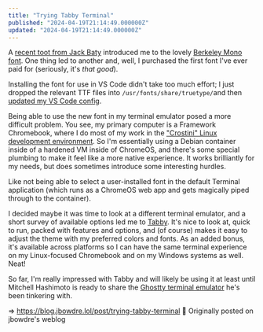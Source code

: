 ```yaml
---
title: "Trying Tabby Terminal"
published: "2024-04-19T21:14:49.000000Z"
updated: "2024-04-19T21:14:49.000000Z"
---
```


A [recent toot from Jack Baty](https://social.lol/@jbaty/112291598276004307) introduced me to the lovely [Berkeley Mono font](https://berkeleygraphics.com/typefaces/berkeley-mono/). One thing led to another and, well, I purchased the first font I've ever paid for (seriously, it's *that good*).

Installing the font for use in VS Code didn't take too much effort; I just dropped the relevant TTF files into `/usr/fonts/share/truetype/`and then [updated my VS Code config](https://github.com/jbowdre/dotfiles/commit/9d7db36307522c114d6e6f0ef32720b7935fb983).

Being able to use the new font in my terminal emulator posed a more difficult problem. You see, my primary computer is a Framework Chromebook, where I do most of my work in the ["Crostini" Linux development environment](https://chromeos.dev/en/linux). So I'm essentially using a Debian container inside of a hardened VM inside of ChromeOS, and there's some special plumbing to make it feel like a more native experience. It works brilliantly for my needs, but does sometimes introduce some interesting hurdles.

Like not being able to select a user-installed font in the default Terminal application (which runs as a ChromeOS web app and gets magically piped through to the container).

I decided maybe it was time to look at a different terminal emulator, and a short survey of available options led me to [Tabby](https://tabby.sh/). It's nice to look at, quick to run, packed with features and options, and (of course) makes it easy to adjust the theme with my preferred colors and fonts. As an added bonus, it's available across platforms so I can have the same terminal experience on my Linux-focused Chromebook and on my Windows systems as well. Neat!

So far, I'm really impressed with Tabby and will likely be using it at least until Mitchell Hashimoto is ready to share the [Ghostty terminal emulator](https://mitchellh.com/ghostty) he's been tinkering with.

=> https://blog.jbowdre.lol/post/trying-tabby-terminal 📡 Originally posted on jbowdre's weblog